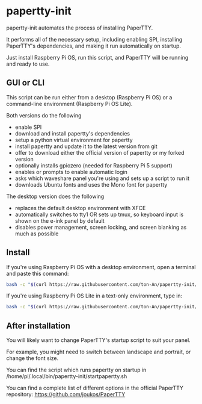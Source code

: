 # papertty-init

papertty-init automates the process of installing PaperTTY.

It performs all of the necessary setup, including enabling SPI, installing PaperTTY's dependencies, and making it run automatically on startup.

Just install Raspberry Pi OS, run this script, and PaperTTY will be running and ready to use.


## GUI or CLI

This script can be run either from a desktop (Raspberry Pi OS) or a command-line environment (Raspberry Pi OS Lite).

Both versions do the following
- enable SPI
- download and install papertty's dependencies
- setup a python virtual environment for papertty
- install papertty and update it to the latest version from git
- offer to download either the official version of papertty or my forked version
- optionally installs gpiozero (needed for Raspberry Pi 5 support)
- enables or prompts to enable automatic login
- asks which waveshare panel you're using and sets up a script to run it
- downloads Ubuntu fonts and uses the Mono font for papertty

The desktop version does the following
- replaces the default desktop environment with XFCE
- automatically switches to tty1 OR sets up tmux, so keyboard input is shown on the e-ink panel by default
- disables power management, screen locking, and screen blanking as much as possible


## Install

If you're using Raspberry Pi OS with a desktop environment, open a terminal and paste this command:

```bash
bash -c "$(curl https://raw.githubusercontent.com/ton-An/papertty-init/main/gui.sh)"
```

If you're using Raspberry Pi OS Lite in a text-only environment, type in:

```bash
bash -c "$(curl https://raw.githubusercontent.com/ton-An/papertty-init/main/cli.sh)"
```

## After installation

You will likely want to change PaperTTY's startup script to suit your panel.

For example, you might need to switch between landscape and portrait, or change the font size.

You can find the script which runs papertty on startup in /home/pi/.local/bin/papertty-init/startpapertty.sh

You can find a complete list of different options in the official PaperTTY repository: https://github.com/joukos/PaperTTY
